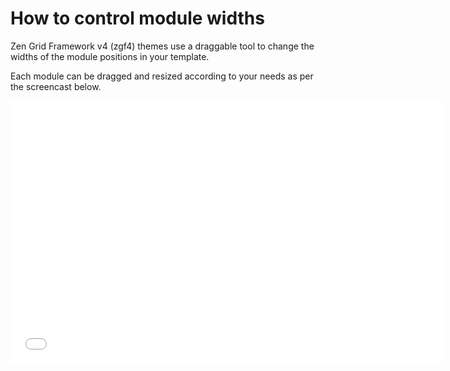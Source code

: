 How to control module widths
====

Zen Grid Framework v4 (zgf4) themes use a draggable tool to change the widths of the module positions in your template.

Each module can be dragged and resized according to your needs as per the screencast below.

<iframe width="690" height="420" src="//www.youtube.com/embed/l8jRqe4aH2k" frameborder="0" allowfullscreen></iframe>